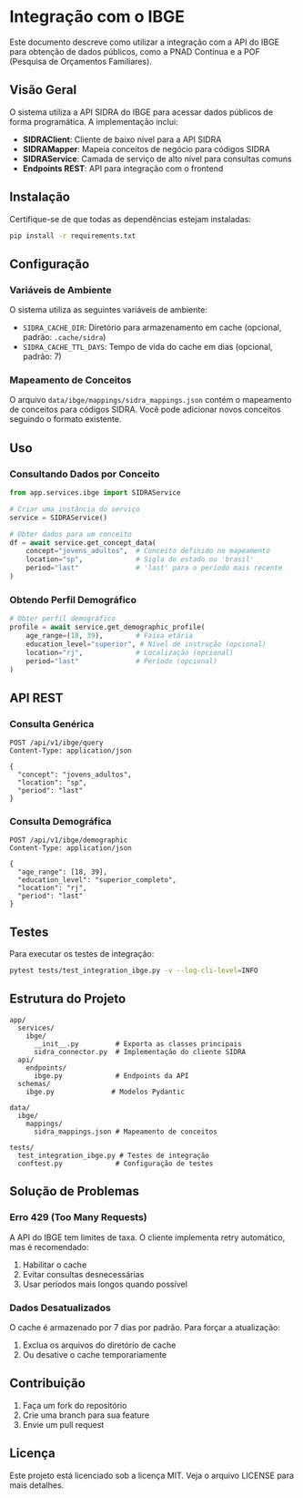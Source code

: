 # Integração com o IBGE

Este documento descreve como utilizar a integração com a API do IBGE para obtenção de dados públicos, como a PNAD Contínua e a POF (Pesquisa de Orçamentos Familiares).

## Visão Geral

O sistema utiliza a API SIDRA do IBGE para acessar dados públicos de forma programática. A implementação inclui:  
 
- **SIDRAClient**: Cliente de baixo nível para a API SIDRA
- **SIDRAMapper**: Mapeia conceitos de negócio para códigos SIDRA
- **SIDRAService**: Camada de serviço de alto nível para consultas comuns
- **Endpoints REST**: API para integração com o frontend

## Instalação

Certifique-se de que todas as dependências estejam instaladas:

```bash
pip install -r requirements.txt
```

## Configuração

### Variáveis de Ambiente

O sistema utiliza as seguintes variáveis de ambiente:

- `SIDRA_CACHE_DIR`: Diretório para armazenamento em cache (opcional, padrão: `.cache/sidra`)
- `SIDRA_CACHE_TTL_DAYS`: Tempo de vida do cache em dias (opcional, padrão: 7)

### Mapeamento de Conceitos

O arquivo `data/ibge/mappings/sidra_mappings.json` contém o mapeamento de conceitos para códigos SIDRA. Você pode adicionar novos conceitos seguindo o formato existente.

## Uso

### Consultando Dados por Conceito

```python
from app.services.ibge import SIDRAService

# Criar uma instância do serviço
service = SIDRAService()

# Obter dados para um conceito
df = await service.get_concept_data(
    concept="jovens_adultos",  # Conceito definido no mapeamento
    location="sp",             # Sigla do estado ou 'brasil'
    period="last"              # 'last' para o período mais recente
)
```

### Obtendo Perfil Demográfico

```python
# Obter perfil demográfico
profile = await service.get_demographic_profile(
    age_range=(18, 39),        # Faixa etária
    education_level="superior", # Nível de instrução (opcional)
    location="rj",             # Localização (opcional)
    period="last"              # Período (opcional)
)
```

## API REST

### Consulta Genérica

```http
POST /api/v1/ibge/query
Content-Type: application/json

{
  "concept": "jovens_adultos",
  "location": "sp",
  "period": "last"
}
```

### Consulta Demográfica

```http
POST /api/v1/ibge/demographic
Content-Type: application/json

{
  "age_range": [18, 39],
  "education_level": "superior_completo",
  "location": "rj",
  "period": "last"
}
```

## Testes

Para executar os testes de integração:

```bash
pytest tests/test_integration_ibge.py -v --log-cli-level=INFO
```

## Estrutura do Projeto

```
app/
  services/
    ibge/
      __init__.py         # Exporta as classes principais
      sidra_connector.py  # Implementação do cliente SIDRA
  api/
    endpoints/
      ibge.py             # Endpoints da API
  schemas/
    ibge.py              # Modelos Pydantic

data/
  ibge/
    mappings/
      sidra_mappings.json # Mapeamento de conceitos

tests/
  test_integration_ibge.py # Testes de integração
  conftest.py             # Configuração de testes
```

## Solução de Problemas

### Erro 429 (Too Many Requests)

A API do IBGE tem limites de taxa. O cliente implementa retry automático, mas é recomendado:

1. Habilitar o cache
2. Evitar consultas desnecessárias
3. Usar períodos mais longos quando possível

### Dados Desatualizados

O cache é armazenado por 7 dias por padrão. Para forçar a atualização:

1. Exclua os arquivos do diretório de cache
2. Ou desative o cache temporariamente

## Contribuição

1. Faça um fork do repositório
2. Crie uma branch para sua feature
3. Envie um pull request

## Licença

Este projeto está licenciado sob a licença MIT. Veja o arquivo LICENSE para mais detalhes.
